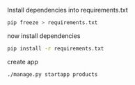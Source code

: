 Install dependencies into requirements.txt
```bash
pip freeze > requirements.txt
```
now install dependencies
```bash
pip install -r requirements.txt
```
create app
```bash
./manage.py startapp products
```
